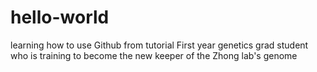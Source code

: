 # hello-world
learning how to use Github from tutorial
First year genetics grad student who is training to become the new keeper of the Zhong lab's genome
